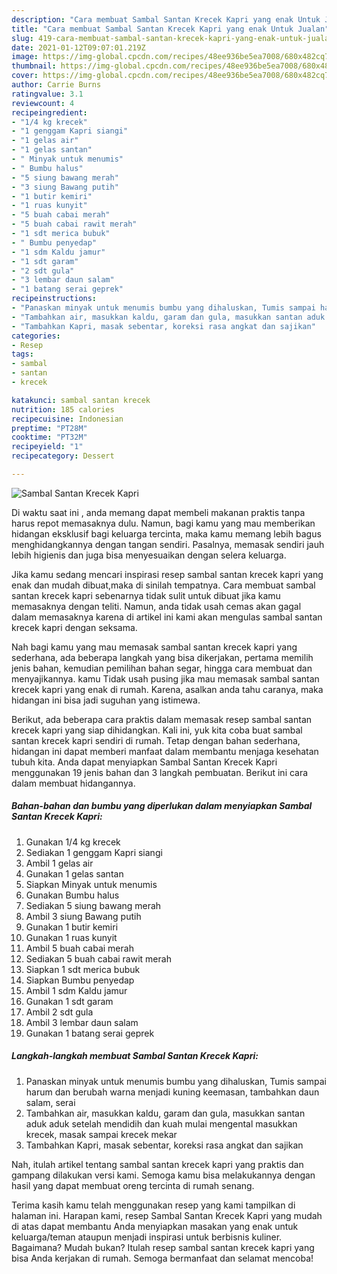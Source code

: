```yaml
---
description: "Cara membuat Sambal Santan Krecek Kapri yang enak Untuk Jualan"
title: "Cara membuat Sambal Santan Krecek Kapri yang enak Untuk Jualan"
slug: 419-cara-membuat-sambal-santan-krecek-kapri-yang-enak-untuk-jualan
date: 2021-01-12T09:07:01.219Z
image: https://img-global.cpcdn.com/recipes/48ee936be5ea7008/680x482cq70/sambal-santan-krecek-kapri-foto-resep-utama.jpg
thumbnail: https://img-global.cpcdn.com/recipes/48ee936be5ea7008/680x482cq70/sambal-santan-krecek-kapri-foto-resep-utama.jpg
cover: https://img-global.cpcdn.com/recipes/48ee936be5ea7008/680x482cq70/sambal-santan-krecek-kapri-foto-resep-utama.jpg
author: Carrie Burns
ratingvalue: 3.1
reviewcount: 4
recipeingredient:
- "1/4 kg krecek"
- "1 genggam Kapri siangi"
- "1 gelas air"
- "1 gelas santan"
- " Minyak untuk menumis"
- " Bumbu halus"
- "5 siung bawang merah"
- "3 siung Bawang putih"
- "1 butir kemiri"
- "1 ruas kunyit"
- "5 buah cabai merah"
- "5 buah cabai rawit merah"
- "1 sdt merica bubuk"
- " Bumbu penyedap"
- "1 sdm Kaldu jamur"
- "1 sdt garam"
- "2 sdt gula"
- "3 lembar daun salam"
- "1 batang serai geprek"
recipeinstructions:
- "Panaskan minyak untuk menumis bumbu yang dihaluskan, Tumis sampai harum dan berubah warna menjadi kuning keemasan, tambahkan daun salam, serai"
- "Tambahkan air, masukkan kaldu, garam dan gula, masukkan santan aduk aduk setelah mendidih dan kuah mulai mengental masukkan krecek, masak sampai krecek mekar"
- "Tambahkan Kapri, masak sebentar, koreksi rasa angkat dan sajikan"
categories:
- Resep
tags:
- sambal
- santan
- krecek

katakunci: sambal santan krecek 
nutrition: 185 calories
recipecuisine: Indonesian
preptime: "PT28M"
cooktime: "PT32M"
recipeyield: "1"
recipecategory: Dessert

---
```



![Sambal Santan Krecek Kapri](https://img-global.cpcdn.com/recipes/48ee936be5ea7008/680x482cq70/sambal-santan-krecek-kapri-foto-resep-utama.jpg)

Di waktu  saat ini , anda memang dapat membeli makanan praktis tanpa harus repot memasaknya dulu. Namun, bagi kamu yang mau memberikan hidangan eksklusif bagi keluarga tercinta, maka kamu memang lebih bagus menghidangkannya dengan tangan sendiri. Pasalnya, memasak sendiri jauh lebih higienis dan juga bisa menyesuaikan dengan selera keluarga.

Jika kamu sedang mencari inspirasi resep sambal santan krecek kapri yang enak dan mudah dibuat,maka di sinilah tempatnya. Cara membuat sambal santan krecek kapri  sebenarnya tidak sulit untuk dibuat jika kamu memasaknya dengan teliti. Namun, anda tidak usah cemas akan gagal dalam memasaknya 
karena di artikel ini kami akan mengulas sambal santan krecek kapri dengan seksama.  



Nah bagi kamu yang mau memasak sambal santan krecek kapri yang sederhana, ada beberapa langkah yang bisa dikerjakan, pertama memilih jenis bahan, kemudian pemilihan bahan segar, hingga cara membuat dan menyajikannya. kamu Tidak usah pusing jika mau memasak sambal santan krecek kapri yang enak di rumah. Karena, asalkan anda  tahu caranya, maka hidangan ini bisa jadi suguhan yang istimewa.

Berikut, ada beberapa cara praktis  dalam memasak resep sambal santan krecek kapri yang siap dihidangkan. Kali ini, yuk kita coba buat sambal santan krecek kapri sendiri di rumah. Tetap dengan bahan sederhana, hidangan ini dapat memberi manfaat dalam membantu menjaga kesehatan tubuh kita. Anda dapat menyiapkan Sambal Santan Krecek Kapri menggunakan 19 jenis bahan dan 3 langkah pembuatan. Berikut ini cara dalam membuat hidangannya.

<!--inarticleads1-->

##### Bahan-bahan dan bumbu yang diperlukan dalam menyiapkan Sambal Santan Krecek Kapri:

1. Gunakan 1/4 kg krecek
1. Sediakan 1 genggam Kapri siangi
1. Ambil 1 gelas air
1. Gunakan 1 gelas santan
1. Siapkan  Minyak untuk menumis
1. Gunakan  Bumbu halus
1. Sediakan 5 siung bawang merah
1. Ambil 3 siung Bawang putih
1. Gunakan 1 butir kemiri
1. Gunakan 1 ruas kunyit
1. Ambil 5 buah cabai merah
1. Sediakan 5 buah cabai rawit merah
1. Siapkan 1 sdt merica bubuk
1. Siapkan  Bumbu penyedap
1. Ambil 1 sdm Kaldu jamur
1. Gunakan 1 sdt garam
1. Ambil 2 sdt gula
1. Ambil 3 lembar daun salam
1. Gunakan 1 batang serai geprek




<!--inarticleads2-->

##### Langkah-langkah membuat Sambal Santan Krecek Kapri:

1. Panaskan minyak untuk menumis bumbu yang dihaluskan, Tumis sampai harum dan berubah warna menjadi kuning keemasan, tambahkan daun salam, serai
1. Tambahkan air, masukkan kaldu, garam dan gula, masukkan santan aduk aduk setelah mendidih dan kuah mulai mengental masukkan krecek, masak sampai krecek mekar
1. Tambahkan Kapri, masak sebentar, koreksi rasa angkat dan sajikan




Nah, itulah artikel tentang  sambal santan krecek kapri  yang praktis dan gampang dilakukan versi kami. Semoga kamu bisa melakukannya dengan hasil yang dapat membuat oreng tercinta di rumah senang. 

Terima kasih kamu telah menggunakan resep yang kami tampilkan di halaman ini. Harapan kami, resep  Sambal Santan Krecek Kapri yang mudah di atas dapat membantu Anda menyiapkan masakan yang enak untuk keluarga/teman ataupun menjadi inspirasi untuk berbisnis kuliner. Bagaimana? Mudah bukan? Itulah resep sambal santan krecek kapri yang bisa Anda kerjakan di rumah. Semoga bermanfaat dan selamat mencoba!

